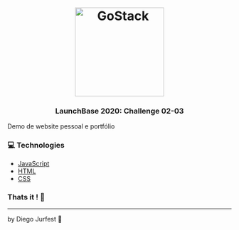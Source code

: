 <h1 align="center">
    <img alt="GoStack" src="launchbase.svg" width="200px" />
</h1>

<h3 align="center">
  LaunchBase 2020: Challenge 02-03
</h3>

Demo de website pessoal e portfólio

### :computer: Technologies

- [JavaScript](https://nodejs.org/en/)
- [HTML](https://expressjs.com/)
- [CSS](https://github.com/remy/nodemon)

### Thats it ! :wave:

---

by Diego Jurfest :tada:
